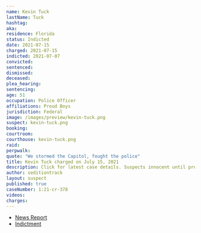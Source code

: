 ```yaml
---
name: Kevin Tuck
lastName: Tuck
hashtag:
aka:
residence: Florida
status: Indicted
date: 2021-07-15
charged: 2021-07-15
indicted: 2021-07-07
convicted:
sentenced:
dismissed:
deceased:
plea_hearing:
sentencing:
age: 51
occupation: Police Officer
affiliations: Proud Boys
jurisdiction: Federal
image: /images/preview/kevin-tuck.png
suspect: kevin-tuck.png
booking:
courtroom:
courthouse: kevin-tuck.png
raid:
perpwalk:
quote: "We stormed the Capitol, fought the police"
title: Kevin Tuck charged on July 15, 2021
description: Click for latest case details. Suspects innocent until proven guilty.
author: seditiontrack
layout: suspect
published: true
caseNumber: 1:21-cr-378
videos:
charges:
---
```

- [News Report](https://www.wesh.com/article/windermere-officer-arrested-by-fbi-in-connection-with-us-capitol-riot/37039261)
- [Indictment](https://www.justice.gov/usao-dc/case-multi-defendant/file/1413516/download)
